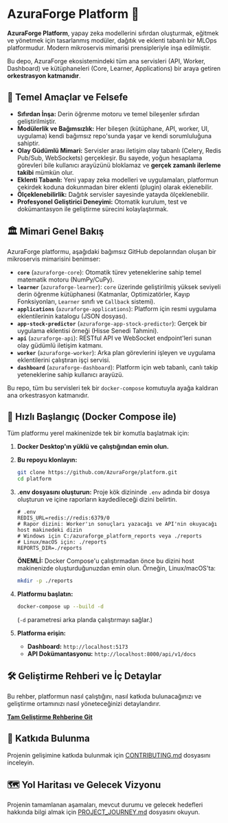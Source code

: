 # AzuraForge Platform 🚀

**AzuraForge Platform**, yapay zeka modellerini sıfırdan oluşturmak, eğitmek ve yönetmek için tasarlanmış modüler, dağıtık ve eklenti tabanlı bir MLOps platformudur. Modern mikroservis mimarisi prensipleriyle inşa edilmiştir.

Bu depo, AzuraForge ekosistemindeki tüm ana servisleri (API, Worker, Dashboard) ve kütüphaneleri (Core, Learner, Applications) bir araya getiren **orkestrasyon katmanıdır**.

## 🎯 Temel Amaçlar ve Felsefe

*   **Sıfırdan İnşa:** Derin öğrenme motoru ve temel bileşenler sıfırdan geliştirilmiştir.
*   **Modülerlik ve Bağımsızlık:** Her bileşen (kütüphane, API, worker, UI, uygulama) kendi bağımsız repo'sunda yaşar ve kendi sorumluluğuna sahiptir.
*   **Olay Güdümlü Mimari:** Servisler arası iletişim olay tabanlı (Celery, Redis Pub/Sub, WebSockets) gerçekleşir. Bu sayede, yoğun hesaplama görevleri bile kullanıcı arayüzünü bloklamaz ve **gerçek zamanlı ilerleme takibi** mümkün olur.
*   **Eklenti Tabanlı:** Yeni yapay zeka modelleri ve uygulamaları, platformun çekirdek koduna dokunmadan birer eklenti (plugin) olarak eklenebilir.
*   **Ölçeklenebilirlik:** Dağıtık servisler sayesinde yatayda ölçeklenebilir.
*   **Profesyonel Geliştirici Deneyimi:** Otomatik kurulum, test ve dokümantasyon ile geliştirme sürecini kolaylaştırmak.

## 🏛️ Mimari Genel Bakış

AzuraForge platformu, aşağıdaki bağımsız GitHub depolarından oluşan bir mikroservis mimarisini benimser:

-   **`core`** (`azuraforge-core`): Otomatik türev yeteneklerine sahip temel matematik motoru (NumPy/CuPy).
-   **`learner`** (`azuraforge-learner`): `core` üzerinde geliştirilmiş yüksek seviyeli derin öğrenme kütüphanesi (Katmanlar, Optimizatörler, Kayıp Fonksiyonları, `Learner` sınıfı ve `Callback` sistemi).
-   **`applications`** (`azuraforge-applications`): Platform için resmi uygulama eklentilerinin katalogu (JSON dosyası).
-   **`app-stock-predictor`** (`azuraforge-app-stock-predictor`): Gerçek bir uygulama eklentisi örneği (Hisse Senedi Tahmini).
-   **`api`** (`azuraforge-api`): RESTful API ve WebSocket endpoint'leri sunan olay güdümlü iletişim katmanı.
-   **`worker`** (`azuraforge-worker`): Arka plan görevlerini işleyen ve uygulama eklentilerini çalıştıran işçi servisi.
-   **`dashboard`** (`azuraforge-dashboard`): Platform için web tabanlı, canlı takip yeteneklerine sahip kullanıcı arayüzü.

Bu repo, tüm bu servisleri tek bir `docker-compose` komutuyla ayağa kaldıran ana orkestrasyon katmanıdır.

## 🚀 Hızlı Başlangıç (Docker Compose ile)

Tüm platformu yerel makinenizde tek bir komutla başlatmak için:

1.  **Docker Desktop'ın yüklü ve çalıştığından emin olun.**
2.  **Bu repoyu klonlayın:**
    ```bash
    git clone https://github.com/AzuraForge/platform.git
    cd platform
    ```
3.  **.env dosyasını oluşturun:**
    Proje kök dizininde `.env` adında bir dosya oluşturun ve içine raporların kaydedileceği dizini belirtin.
    ```
    # .env
    REDIS_URL=redis://redis:6379/0
    # Rapor dizini: Worker'ın sonuçları yazacağı ve API'nin okuyacağı host makinedeki dizin
    # Windows için C:/azuraforge_platform_reports veya ./reports
    # Linux/macOS için: ./reports
    REPORTS_DIR=./reports 
    ```
    **ÖNEMLİ:** Docker Compose'u çalıştırmadan önce bu dizini host makinenizde oluşturduğunuzdan emin olun. Örneğin, Linux/macOS'ta:
    ```bash
    mkdir -p ./reports
    ```
4.  **Platformu başlatın:**
    ```bash
    docker-compose up --build -d
    ```
    (`-d` parametresi arka planda çalıştırmayı sağlar.)

5.  **Platforma erişin:**
    -   **Dashboard:** `http://localhost:5173`
    -   **API Dokümantasyonu:** `http://localhost:8000/api/v1/docs`

## 🛠️ Geliştirme Rehberi ve İç Detaylar

Bu rehber, platformun nasıl çalıştığını, nasıl katkıda bulunacağınızı ve geliştirme ortamınızı nasıl yöneteceğinizi detaylandırır.

**[Tam Geliştirme Rehberine Git](./docs/DEVELOPMENT_GUIDE.md)**

## 🤝 Katkıda Bulunma

Projenin gelişimine katkıda bulunmak için [CONTRIBUTING.md](./docs/CONTRIBUTING.md) dosyasını inceleyin.

## 🗺️ Yol Haritası ve Gelecek Vizyonu

Projenin tamamlanan aşamaları, mevcut durumu ve gelecek hedefleri hakkında bilgi almak için [PROJECT_JOURNEY.md](./docs/PROJECT_JOURNEY.md) dosyasını okuyun.